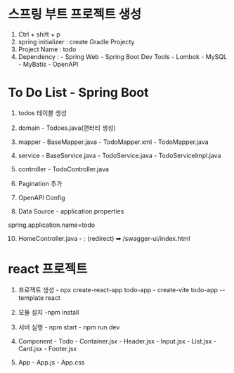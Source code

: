 # 스프링 부트 프로젝트 생성 
1. Ctrl + shift + p 
2. spring initializer : create Gradle Projecty
3. Project Name : todo 
4. Dependency : 
        - Spring Web
        - Spring Boot Dev Tools
        - Lombok
        - MySQL
        - MyBatis
        - OpenAPI


# To Do List - Spring Boot 
1. todos 테이블 생성 

2. domain
        - Todoes.java(앤터티 생성)
3. mapper
        - BaseMapper.java
        - TodoMapper.xml
        - TodoMapper.java
4. service
        - BaseService.java
        - TodoService.java
        - TodoServiceImpl.java
5. controller 
        - TodoController.java

6. Pagination 추가 

7. OpenAPI Config 

8. Data Source - application.properties 

spring.application.name=todo

<!-- # PageHelper 설정
pagehelper.helperDialect=mysql
pagehelper.reasonable=true
pagehelper.supportMethodsArguments=true
pagehelper.params=count=countSql

# 데이터 소스 - MySQL
spring.datasource.driver-class-name=com.mysql.cj.jdbc.Driver
spring.datasource.url=jdbc:mysql://127.0.0.1:3306/aloha?serverTimezone=Asia/Seoul&allowPublicKeyRetrieval=true&useSSL=false&autoReconnection=true&autoReconnection=true
spring.datasource.username=aloha
spring.datasource.password=123456

# Mybatis 설정
mybatis.configuration.map-underscore-to-camel-case=true
mybatis.type-aliases-package=com.aloha.todo.domain
mybatis.mapper-locations=classpath:mybatis/mapper/**/**.xml -->



10. HomeController.java 
        - : (redirect) ➡ /swagger-ui/index.html




# react 프로젝트 
1. 프로젝트 생성
        - npx create-react-app todo-app
        - create-vite todo-app --template react
2. 모듈 설치 
        -npm install
3. 서버 실행 
        - npm start
        - npm run dev

4. Component 
        - Todo
                - Container.jsx
                - Header.jsx
                - Input.jsx
                - List.jsx
                - Card.jsx
                - Footer.jsx

5. App
        - App.js
        - App.css
 
